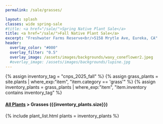 ```yaml
---
permalink: /sale/grasses/

layout: splash
classes: wide spring-sale
#title: <a href="/sale/">Spring Native Plant Sale</a> 
title: <a href="/sale/">Fall Native Plant Sale</a> 
excerpt: "Freshwater Farms Reserve<br/>5158 Mrytle Ave, Eureka, CA"
header:
  overlay_color: "#000"
  overlay_filter: "0.5"
  overlay_image: /assets/images/backgrounds/waxy_coneflower2.jpeg
  #overlay_image: /assets/images/backgrounds/lupine.jpg
---
```


<!-- Jekyll 3.9 doesnt support and/or in where_exp so we have to do this the messy way -->

{% assign inventory_tag = "cnps_2025_fall" %}
{% assign grass_plants = site.plants | where_exp:"item",
    "item.category == 'grass'" %}
{% assign inventory_plants = grass_plants | where_exp:"item",
    "item.inventory contains inventory_tag" %}

<div class="hours">
    <h4><a href="/sale/all/">All Plants</a> >  Grasses ({{inventory_plants.size}})</h4>
</div>

{% include plant_list.html 
    plants = inventory_plants
%}

